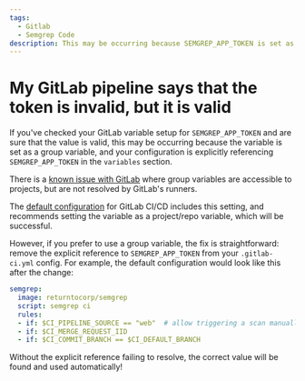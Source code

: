 ```yaml
---
tags:
  - Gitlab
  - Semgrep Code
description: This may be occurring because SEMGREP_APP_TOKEN is set as a group variable.
---
```


# My GitLab pipeline says that the token is invalid, but it is valid

If you've checked your GitLab variable setup for `SEMGREP_APP_TOKEN` and are sure that the value is valid, this may be occurring because the variable is set as a group variable, and your configuration is explicitly referencing `SEMGREP_APP_TOKEN` in the `variables` section.

There is a [known issue with GitLab](https://gitlab.com/gitlab-org/gitlab/-/issues/199741) where group variables are accessible to projects, but are not resolved by GitLab's runners.

The [default configuration](https://semgrep.dev/docs/semgrep-ci/sample-ci-configs/#gitlab-cicd) for GitLab CI/CD includes this setting, and recommends setting the variable as a project/repo variable, which will be successful. 

However, if you prefer to use a group variable, the fix is straightforward: remove the explicit reference to `SEMGREP_APP_TOKEN` from your `.gitlab-ci.yml` config. For example, the default configuration would look like this after the change:

```yml
semgrep:
  image: returntocorp/semgrep
  script: semgrep ci
  rules:
  - if: $CI_PIPELINE_SOURCE == "web"  # allow triggering a scan manually from the gitlab UI
  - if: $CI_MERGE_REQUEST_IID
  - if: $CI_COMMIT_BRANCH == $CI_DEFAULT_BRANCH
```

Without the explicit reference failing to resolve, the correct value will be found and used automatically!